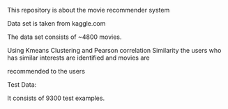 This repository is about the movie recommender system

Data set is taken from kaggle.com

The data set consists of ~4800 movies.

Using Kmeans Clustering and Pearson correlation Similarity the users who has similar interests are identified and movies are

recommended to the users

Test Data:

It consists of 9300 test examples.
